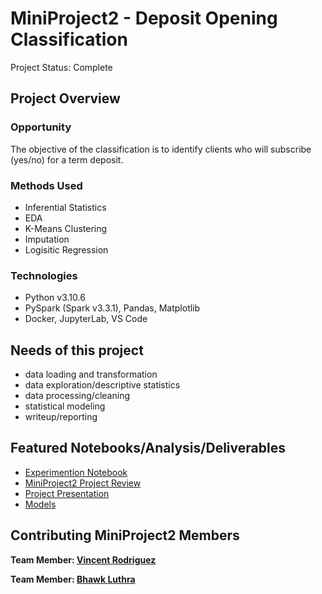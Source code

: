 # MiniProject2 - Deposit Opening Classification
Project Status: Complete

## Project Overview
### Opportunity 
The objective of the classification is to identify clients who will subscribe (yes/no) for a term deposit. 

### Methods Used
* Inferential Statistics
* EDA
* K-Means Clustering
* Imputation
* Logisitic Regression

### Technologies
* Python v3.10.6
* PySpark (Spark v3.3.1), Pandas, Matplotlib
* Docker, JupyterLab, VS Code

## Needs of this project

- data loading and transformation 
- data exploration/descriptive statistics
- data processing/cleaning
- statistical modeling
- writeup/reporting

## Featured Notebooks/Analysis/Deliverables
* [Experimention Notebook](script/experimentation.ipynb)
* [MiniProject2 Project Review](docs/markdown/MiniProject2_Review.md)
* [Project Presentation](docs/markdown/MiniProject2_Review.md)
* [Models](models/)


## Contributing MiniProject2 Members
**Team Member: [Vincent Rodriguez](https://github.com/0Architectus0)**

**Team Member: [Bhawk Luthra](https://github.com/)**
